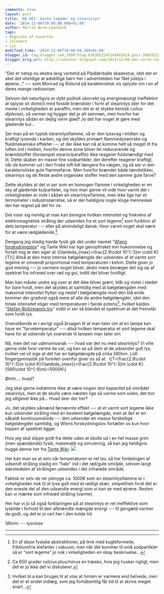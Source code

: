 ```yaml
---
comments: true
layout: post
title: '06 DEC: Sorte legemer og stearinlys'
date: '2014-12-06T10:00:00.000+01:00'
author: Martin Worm-Leonhard
tags:
- Bagsiden af kuverten
- Julenørd
- Lys
modified_time: '2014-12-06T10:00:04.269+01:00'
blogger_id: tag:blogger.com,1999:blog-6363822545143881814.post-3805513231208968517
blogger_orig_url: http://labnoter.blogspot.com/2014/12/06-dec-sorte-legemer-og-stearinlys.html
---
```


"Der er netop nu ekstra lang ventetid på Pladderballe skadestue, idet
der er sket det uheldige at adskillige børn her i adventstiden har fået
julelys i øjnene..." --- som Monrad og Rislund på karakteristisk vis
oplyste om i en af deres mange radioaviser.

Selvom det naturligvis er dybt politisk ukorrekt og energimæssigt
ineffektivt at oplyse sit domicil med fossile brændsler i form af
stearinlys (der for det meste i virkeligheden er paraffin, men det er et
stykke kemisk *coitus dipterae*), så varmer og hygger det jo alt sammen,
men hvorfor har stearinlys sådan en dejlig varm glød? Jo det har noget
at gøre med glødende kul...

Ser man på en typisk stearinlysflamme, så er den lyssvag i midten og
kraftigt lysende i kanten, og det skyldes primært flammedynamiske og
fluidmekaniske effekter --- at der ikke kan nå at komme helt så meget ilt
fra luften ind i midten, hvorfor denne zone bliver let reducerende og
brændstoffet (fordampet stearin/paraffin) ikke reagerer fuldstændigt med
ilt. Dette skaber en masse fine sodpartikler, der derefter reagerer
kraftigt, når de kommer ud i den friske luft lidt længere fra vægen, og
så ser vi den karakteristiske gule flammefarve.
Men hvorfor brænder både tændstikker, stearinlys og de fleste andre
organiske stoffer med den samme gule farve?

Dette skyldes at det vi ser som en homogen flamme i virkeligheden er en
sky af glødende kulpartikler, og hvis man gerne vil vide hvor varmt der
i virkeligheden er inde i sådan en stearinlysflamme, men ikke lige har
et termometer i industristørrelse, så er der heldigvis nogle kloge
mennesker der har regnet på det for os.

Det viser sig nemlig at man kan beregne hvilken intensitet og frekvens
af elektromagnetisk stråling der udsendes fra et sort legeme[^1] som
funktion af dets temperatur --- eller på almindeligt dansk: Hvor varmt
noget skal være for at være rødglødende.[^2]

Dengang jeg stadig havde fysik gik det under navnet "[Wiens
forskydningslov](http://en.wikipedia.org/wiki/Wien_approximation)" og
Tante Wiki har lige genopfrisket min hukommelse og fortalt mig at den
siger at \\[\lambda_{max}=\frac{2.9\cdot 10^{-3}m \cdot K}{T}\\]
Altså at den mest intense bølgelængde der udsendes af et varmt sort
legeme er omvendt proportional med temperaturen i kelvin. Dette giver jo
god mening --- jo varmere noget bliver, desto mere bevæger det sig op af
spektret fra infrarød over rød og gul, indtil det bliver hvidligt.

Man kan måske undre sig over at det ikke bliver grønt, blåt og violet i
stedet for bare hvidt, men det skyldes at samtidig med at bølgelængden
med maksimal intensitet flytter sig nedaf i bølgelængde mod den blå ende
kommer der gradvist også mere af alle de andre bølgelængder, idet den
totale intensitet stiger med temperaturen i fjerde potens[^3], hvilket
kaldes "[Stefan-Boltzmanns
lov](http://en.wikipedia.org/wiki/Stefan%E2%80%93Boltzmann_law)" indtil
vi ser så blandet et spektrum at det fremstår som hvidt lys.

Ovenstående er i øvrigt også årsagen til at man taler om at en lampe kan
have en "farvetemperatur" --- altså hvilken temperatur et sort legeme skal
have for at udsende lys svarende til lampen man taler om.

Nå, men det var udenomssnak --- hvad var det nu med stearinlys? Vi ville
gerne vide hvor varme de var, og kan se på dem at de udsender gult lys,
hvilket vel vil sige at det har en bølgelængde på cirka 580nm. Lidt
fingergymnastik på formlen ovenfor giver os så at  
\\[T=\frac{2.9\cdot 10^{-3}m \cdot K}{\lambda_{max}}=\frac{2.9\cdot 10^{-3}m \cdot K}{580\cdot 10^{-9}m}=5000K\\]

Øhhh.... hvad?

Jeg skal gerne indrømme ikke at være nogen stor kapacitet på området
stearinlys, men at de skulle være næsten lige så varme som solen, det
tror jeg alligevel ikke på... Hvad sker der her?

Jo, det skyldes såmænd førnævnte effekt --- at et varmt sort legeme ikke
kun udsender stråling med én bestemt bølgelængde, men at det er en
såkaldt kontinuumskilde --- den udsender en masse forskellige bølgelængder
samtidig, og Wiens forskydningslov fortæller os kun hvor toppen af
spektret ligger.

Hvis jeg skal slippe godt fra dette uden at skulle ud i en hel masse
grim (men spændende) fysik, matematik og simulering, så kan jeg
heldigvis hugge denne her fra [Tante Wiki](https://commons.wikimedia.org/wiki/File:Black_body.svg#/media/File:Black_body.svg):
[![]({{site.url}}/images/-2djCYcl9Si8/VHzeY27bwrI/AAAAAAAACig/lq3QpgjxsQM/s1600/600px-Black_body.svg.png)]({{site.url}}/images/-2djCYcl9Si8/VHzeY27bwrI/AAAAAAAACig/lq3QpgjxsQM/s1600/600px-Black_body.svg.png)

Her kan man se at selv når temperaturen er ret lav, så har fordelingen
af udsendt stråling stadig en "hale" ind i det rød/gule område, selvom
langt størstedelen af strålingen udsendes i det infrarøde område.

Faktisk er selv de ret ydmyge ca. 1000K som en stearinlysflamme er i
virkeligheden nok til at lyse gult med et rødligt skær, simpelthen fordi
det er den eneste del af den udsendte energi som vi kan se med øjnene.
Resten kan vi mærke som infrarød stråling (varme).

Her har vi jo så også forklaringen på at stearinlys er ret ineffektive
som lyskilde i forhold til den afbrændte mængde energi --- til gengæld
varmer de godt, og det er jo rart her i den kolde tid.

\\Worm --- lysnisse

------------------------------------------------------------------------

[^1]: En af disse fysiske abstraktioner, på linie med kugleformede,
    friktionsfrie elefanter i vakuum, men når det kommer til små
    sodpartikler så er "sort legeme" jo nok i virkeligheden en okay
    beskrivelse...

[^2]: Ca 650 grader celcius plus/minus en træsko, hvis jeg husker
    rigtigt, men det er jo ikke det vi diskuterer.

[^3]: Hvilket bl.a kan bruges til at vise at himlen er varmere end
    helvede, men det er et andet indlæg, som jeg forhåbentlig får tid til at
    skrive meget snart...

